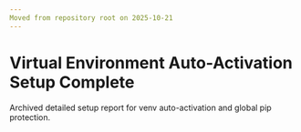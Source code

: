 ```yaml
---
Moved from repository root on 2025-10-21
---
```


# Virtual Environment Auto-Activation Setup Complete

Archived detailed setup report for venv auto-activation and global pip protection.
